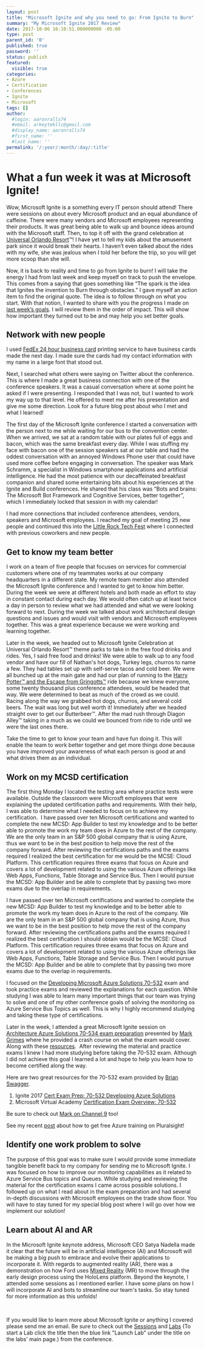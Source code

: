 ```yaml
---
layout: post
title: "Microsoft Ignite and why you need to go: From Ignite to Burn"
summary: "My Microsoft Ignite 2017 Review"
date: 2017-10-06 16:10:51.000000000 -05:00
type: post
parent_id: '0'
published: true
password: ''
status: publish
featured: 
  visible: true
categories:
- Azure
- Certification
- Conferences
- Ignite
- Microsoft
tags: []
author:
  #login: aaronralls74
  #email: arkeytekllc@gmail.com
  #display_name: aaronralls74
  #first_name: ''
  #last_name: ''
permalink: '/:year/:month/:day/:title'
---
```

# What a fun week it was at Microsoft Ignite!

<p>Wow, Microsoft Ignite is a something every IT person should attend! There were sessions on about every Microsoft product and an equal abundance of caffeine. There were many vendors and Microsoft employees representing their products. It was great being able to walk up and bounce ideas around with the Microsoft staff. Then, to top it off with the grand celebration at <a href="https://www.universalorlando.com/web/en/us/index.html" target="_blank" rel="noopener">Universal Orlando Resort</a>™! I have yet to tell my kids about the amusement park since it would break their hearts. I haven’t even talked about the rides with my wife, she was jealous when I told her before the trip, so you will get more scoop than she will.</p>
<p>Now, it is back to reality and time to go from Ignite to burn! I will take the energy I had from last week and keep myself on track to push the envelope. This comes from a saying that goes something like “The spark is the idea that Ignites the invention to Burn through obstacles.” I gave myself an action item to find the original quote. The idea is to follow through on what you start. With that notion, I wanted to share with you the progress I made on <a href="{{ site.baseurl }}/2017/09/24/twas-the-night-before-microsoft-ignite/">last week’s goals</a>. I will review them in the order of impact. This will show how important they turned out to be and may help you set better goals.</p>
<h2>Network with new people</h2>
<p>I used <a href="http://local.fedex.com/print-business-cards.html">FedEx 24 hour business card</a> printing service to have business cards made the next day. I made sure the cards had my contact information with my name in a large font that stood out.</p>
<p>Next, I searched what others were saying on Twitter about the conference. This is where I made a great business connection with one of the conference speakers. It was a casual conversation where at some point he asked if I were presenting. I responded that I was not, but I wanted to work my way up to that level. He offered to meet me after his presentation and give me some direction. Look for a future blog post about who I met and what I learned!</p>
<p>The first day of the Microsoft Ignite conference I started a conversation with the person next to me while waiting for our bus to the convention center. When we arrived, we sat at a random table with our plates full of eggs and bacon, which was the same breakfast every day. While I was stuffing my face with bacon one of the session speakers sat at our table and had the oddest conversation with an annoyed Windows Phone user that could have used more coffee before engaging in conversation. The speaker was Mark Schramm, a specialist in Windows smartphone applications and artificial intelligence. He had the most patience with our decaffeinated breakfast companion and shared some entertaining bits about his experiences at the Ignite and Build conferences. He shared that his class was “Bots and brains: The Microsoft Bot Framework and Cognitive Services, better together”, which I immediately locked that session in with my calendar!</p>
<p>I had more connections that included conference attendees, vendors, speakers and Microsoft employees. I reached my goal of meeting 25 new people and continued this into the <a href="http://www.lrtechfest.com/" target="_blank" rel="noopener">Little Rock Tech Fest</a> where I connected with previous coworkers and new people.</p>
<h2>Get to know my team better</h2>
<p>I work on a team of five people that focuses on services for commercial customers where one of my teammates works at our company headquarters in a different state. My remote team member also attended the Microsoft Ignite conference and I wanted to get to know him better. During the week we were at different hotels and both made an effort to stay in constant contact during each day. We would often catch up at least twice a day in person to review what we had attended and what we were looking forward to next. During the week we talked about work architectural design questions and issues and would visit with vendors and Microsoft employees together. This was a great experience because we were working and learning together.</p>
<p>Later in the week, we headed out to Microsoft Ignite Celebration at Universal Orlando Resort™ theme parks to take in the free food drinks and rides. Yes, I said free food and drinks! We were able to walk up to any food vendor and have our fill of Nathan's hot dogs, Turkey legs, churros to name a few. They had tables set up with self-serve tacos and cold beer. We were all bunched up at the main gate and had our plan of running to the <a href="https://www.universalorlando.com/web/en/us/things-to-do/rides-attractions/harry-potter-and-the-escape-from-gringotts/index.html" target="_blank" rel="noopener">Harry Potter™ and the Escape from Gringotts™</a> ride because we knew everyone, some twenty thousand plus conference attendees, would be headed that way. We were determined to beat as much of the crowd as we could. Racing along the way we grabbed hot dogs, churros, and several cold beers. The wait was long but well worth it! Immediately after we headed straight over to get our Butterbeer™. After the mad rush through Diagon Alley™ taking in a much as we could we bounced from ride to ride until we were the last ones there.</p>
<p>Take the time to get to know your team and have fun doing it. This will enable the team to work better together and get more things done because you have improved your awareness of what each person is good at and what drives them as an individual.</p>
<h2>Work on my MCSD certification</h2>
<p>The first thing Monday I located the testing area where practice tests were available. Outside the classroom were Microsft employees that were explaining the updated certification paths and requirements. With their help, I was able to determine what I needed to focus on to achieve my certification.  I have passed over ten Microsoft certifications and wanted to complete the new MCSD: App Builder to test my knowledge and to be better able to promote the work my team does in Azure to the rest of the company. We are the only team in an S&amp;P 500 global company that is using Azure, thus we want to be in the best position to help move the rest of the company forward. After reviewing the certifications paths and the exams required I realized the best certification for me would be the MCSE: Cloud Platform. This certification requires three exams that focus on Azure and covers a lot of development related to using the various Azure offerings like Web Apps, Functions, Table Storage and Service Bus. Then I would pursue the MCSD: App Builder and be able to complete that by passing two more exams due to the overlap in requirements.</p>
<p>I have passed over ten Microsoft certifications and wanted to complete the new MCSD: App Builder to test my knowledge and to be better able to promote the work my team does in Azure to the rest of the company. We are the only team in an S&amp;P 500 global company that is using Azure, thus we want to be in the best position to help move the rest of the company forward. After reviewing the certifications paths and the exams required I realized the best certification I should obtain would be the MCSE: Cloud Platform. This certification requires three exams that focus on Azure and covers a lot of development related to using the various Azure offerings like Web Apps, Functions, Table Storage and Service Bus. Then I would pursue the MCSD: App Builder and be able to complete that by passing two more exams due to the overlap in requirements.</p>
<p>I focused on the <a href="https://www.microsoft.com/en-us/learning/exam-70-532.aspx" target="_blank" rel="noopener">Developing Microsoft Azure Solutions 70-532</a> exam and took practice exams and reviewed the explanations for each question. While studying I was able to learn many important things that our team was trying to solve and one of my other conference goals of solving the monitoring os Azure Service Bus Topics as well. This is why I highly recommend studying and taking these type of certifications.</p>
<p>Later in the week, I attended a great Microsoft Ignite session on <a href="https://www.youtube.com/watch?v=2orAXFfF4_0" target="_blank" rel="noopener">Architecture Azure Solutions 70-534 exam preparation</a> presented by <a href="https://twitter.com/markbgrimes?lang=en" target="_blank" rel="noopener">Mark Grimes</a> where he provided a crash course on what the exam would cover. Along with these <a href="https://blogs.technet.microsoft.com/tangent_thoughts/2017/09/27/learn-azure-resources-plus-certification/" target="_blank" rel="noopener">resources</a>.  After reviewing the material and practice exams I knew I had more studying before taking the 70-532 exam. Although I did not achieve this goal I learned a lot and hope to help you learn how to become certified along the way.</p>
<p>Here are two great resources for the 70-532 exam provided by <a href="https://twitter.com/codebeing" target="_blank" rel="noopener">Brian Swagger</a>.</p>
<ol>
<li>Ignite 2017 <a href="https://techcommunity.microsoft.com/t5/Microsoft-Ignite-Content-2017/Cert-Exam-Prep-Exam-70-532-Developing-Azure-Solutions/td-p/99053" target="_blank" rel="noopener">Cert Exam Prep: 70-532 Developing Azure Solutions</a></li>
<li>Microsoft Virtual Academy <a href="https://mva.microsoft.com/en-US/training-courses/certification-exam-overview-70532-developing-microsoft-azure-solutions-17404?l=YmdM8DmjD_506218965" target="_blank" rel="noopener">Certification Exam Overview: 70-532</a></li>
</ol>
<p>Be sure to check out <a href="https://channel9.msdn.com/Events/Speakers/mark-grimes" target="_blank" rel="noopener">Mark on Channel 9</a> too!</p>
<p>See my recent <a href="{{ site.baseurl }}/2018/02/12/microsoft-azure-training-pluralsight/">post</a> about how to get free Azure training on Pluralsight!</p>
<h2>Identify one work problem to solve</h2>
<p>The purpose of this goal was to make sure I would provide some immediate tangible benefit back to my company for sending me to Microsoft Ignite. I was focused on how to improve our monitoring capabilities as it related to Azure Service Bus topics and Queues. While studying and reviewing the material for the certification exams I came across possible solutions. I followed up on what I read about in the exam preparation and had several in-depth discussions with Microsoft employees on the trade show floor. You will have to stay tuned for my special blog post where I will go over how we implement our solution!</p>
<h2>Learn about AI and AR</h2>
<p>In the Microsoft Ignite keynote address, Microsoft CEO Satya Nadella made it clear that the future will be in artificial intelligence (AI) and Microsoft will be making a big push to embrace and evolve their applications to incorporate it. With regards to augmented reality (AR), there was a demonstration on how Ford uses <a href="https://developer.microsoft.com/en-us/windows/mixed-reality/mixed_reality" target="_blank" rel="noopener">Mixed Reality</a> (MR) to move through the early design process using the HoloLens platform. Beyond the keynote, I attended some sessions as I mentioned earlier. I have some plans on how I will incorporate AI and bots to streamline our team's tasks. So stay tuned for more information as this unfolds!</p>
<p>&nbsp;</p>
<p>If you would like to learn more about Microsoft Ignite or anything I covered please send me an email. Be sure to check out the <a href="https://myignite.microsoft.com/videos?ocid=ignite_on-demand_all_social_tw_msig_n_livestream_text_9335&amp;s=%257B%2522name%2522%253A%2522Relevance%2522%252C%2522type%2522%253A0%257D#ignite-html-anchor" target="_blank" rel="noopener">Sessions</a> and <a href="https://myignite.microsoft.com/sessions?f=%255B%257B%2522name%2522%253A%2522Hands-on%2520Lab%2522%252C%2522facetName%2522%253A%2522sessionType%2522%257D%255D" target="_blank" rel="noopener">Labs</a> (To start a Lab click the title then the blue link "Launch Lab" under the title on the labs' main page.) from the conference.</p>
